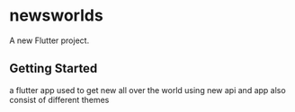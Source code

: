 # newsworlds

A new Flutter project.

## Getting Started

a flutter app used to get new all over the world using new api and app also consist of different themes 
